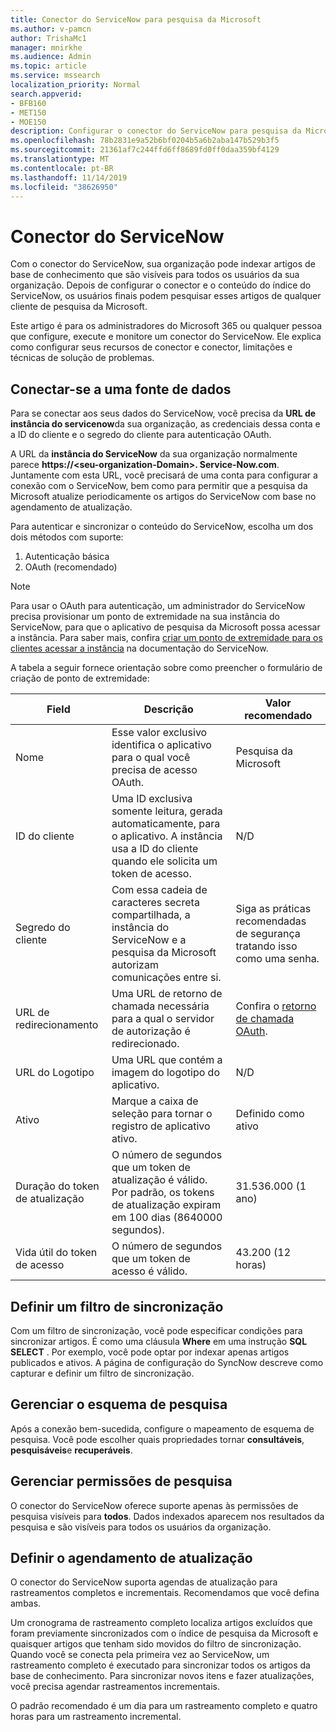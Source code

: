 ```yaml
---
title: Conector do ServiceNow para pesquisa da Microsoft
ms.author: v-pamcn
author: TrishaMc1
manager: mnirkhe
ms.audience: Admin
ms.topic: article
ms.service: mssearch
localization_priority: Normal
search.appverid:
- BFB160
- MET150
- MOE150
description: Configurar o conector do ServiceNow para pesquisa da Microsoft
ms.openlocfilehash: 78b2831e9a52b6bf0204b5a6b2aba147b529b3f5
ms.sourcegitcommit: 21361af7c244ffd6ff8689fd0ff0daa359bf4129
ms.translationtype: MT
ms.contentlocale: pt-BR
ms.lasthandoff: 11/14/2019
ms.locfileid: "38626950"
---
```

# <a name="servicenow-connector"></a>Conector do ServiceNow

Com o conector do ServiceNow, sua organização pode indexar artigos de base de conhecimento que são visíveis para todos os usuários da sua organização. Depois de configurar o conector e o conteúdo do índice do ServiceNow, os usuários finais podem pesquisar esses artigos de qualquer cliente de pesquisa da Microsoft.  

Este artigo é para os administradores do Microsoft 365 ou qualquer pessoa que configure, execute e monitore um conector do ServiceNow. Ele explica como configurar seus recursos de conector e conector, limitações e técnicas de solução de problemas.

## <a name="connect-to-a-data-source"></a>Conectar-se a uma fonte de dados
Para se conectar aos seus dados do ServiceNow, você precisa da **URL de instância do servicenow**da sua organização, as credenciais dessa conta e a ID do cliente e o segredo do cliente para autenticação OAuth.  

A URL da **instância do ServiceNow** da sua organização normalmente parece **https://&lt;seu-organization-Domain>. Service-Now.com**. Juntamente com esta URL, você precisará de uma conta para configurar a conexão com o ServiceNow, bem como para permitir que a pesquisa da Microsoft atualize periodicamente os artigos do ServiceNow com base no agendamento de atualização.

Para autenticar e sincronizar o conteúdo do ServiceNow, escolha um dos dois métodos com suporte: 
1. Autenticação básica 
2. OAuth (recomendado)

> [!Note]
> Para usar o OAuth para autenticação, um administrador do ServiceNow precisa provisionar um ponto de extremidade na sua instância do ServiceNow, para que o aplicativo de pesquisa da Microsoft possa acessar a instância. Para saber mais, confira [criar um ponto de extremidade para os clientes acessar a instância](https://docs.servicenow.com/bundle/newyork-platform-administration/page/administer/security/task/t_CreateEndpointforExternalClients.html) na documentação do ServiceNow.

A tabela a seguir fornece orientação sobre como preencher o formulário de criação de ponto de extremidade:

**Field** | **Descrição** | **Valor recomendado**
--- | --- | ---
Nome | Esse valor exclusivo identifica o aplicativo para o qual você precisa de acesso OAuth. | Pesquisa da Microsoft
ID do cliente | Uma ID exclusiva somente leitura, gerada automaticamente, para o aplicativo. A instância usa a ID do cliente quando ele solicita um token de acesso. | N/D
Segredo do cliente | Com essa cadeia de caracteres secreta compartilhada, a instância do ServiceNow e a pesquisa da Microsoft autorizam comunicações entre si. | Siga as práticas recomendadas de segurança tratando isso como uma senha.
URL de redirecionamento | Uma URL de retorno de chamada necessária para a qual o servidor de autorização é redirecionado. | Confira o [retorno de chamada OAuth](https://gcs.office.com/v1.0/admin/oauth/callback).
URL do Logotipo | Uma URL que contém a imagem do logotipo do aplicativo. | N/D
Ativo | Marque a caixa de seleção para tornar o registro de aplicativo ativo. | Definido como ativo
Duração do token de atualização | O número de segundos que um token de atualização é válido. Por padrão, os tokens de atualização expiram em 100 dias (8640000 segundos). | 31.536.000 (1 ano)
Vida útil do token de acesso | O número de segundos que um token de acesso é válido. | 43.200 (12 horas)

## <a name="set-a-sync-filter"></a>Definir um filtro de sincronização 
Com um filtro de sincronização, você pode especificar condições para sincronizar artigos. É como uma cláusula **Where** em uma instrução **SQL SELECT** . Por exemplo, você pode optar por indexar apenas artigos publicados e ativos. A página de configuração do SyncNow descreve como capturar e definir um filtro de sincronização.

## <a name="manage-the-search-schema"></a>Gerenciar o esquema de pesquisa
Após a conexão bem-sucedida, configure o mapeamento de esquema de pesquisa. Você pode escolher quais propriedades tornar **consultáveis**, **pesquisáveis**e **recuperáveis**.

## <a name="manage-search-permissions"></a>Gerenciar permissões de pesquisa
O conector do ServiceNow oferece suporte apenas às permissões de pesquisa visíveis para **todos**. Dados indexados aparecem nos resultados da pesquisa e são visíveis para todos os usuários da organização.
 
## <a name="set-the-refresh-schedule"></a>Definir o agendamento de atualização 
O conector do ServiceNow suporta agendas de atualização para rastreamentos completos e incrementais. Recomendamos que você defina ambas.

Um cronograma de rastreamento completo localiza artigos excluídos que foram previamente sincronizados com o índice de pesquisa da Microsoft e quaisquer artigos que tenham sido movidos do filtro de sincronização. Quando você se conecta pela primeira vez ao ServiceNow, um rastreamento completo é executado para sincronizar todos os artigos da base de conhecimento. Para sincronizar novos itens e fazer atualizações, você precisa agendar rastreamentos incrementais.

O padrão recomendado é um dia para um rastreamento completo e quatro horas para um rastreamento incremental.
